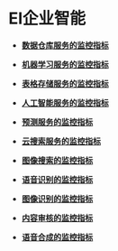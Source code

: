 # EI企业智能<a name="ZH-CN_TOPIC_0120444308"></a>

-   **[数据仓库服务的监控指标](数据仓库服务的监控指标.md)**  

-   **[机器学习服务的监控指标](机器学习服务的监控指标.md)**  

-   **[表格存储服务的监控指标](表格存储服务的监控指标.md)**  

-   **[人工智能服务的监控指标](人工智能服务的监控指标.md)**  

-   **[预测服务的监控指标](预测服务的监控指标.md)**  

-   **[云搜索服务的监控指标](云搜索服务的监控指标.md)**  

-   **[图像搜索的监控指标](图像搜索的监控指标.md)**  

-   **[语音识别的监控指标](语音识别的监控指标.md)**  

-   **[图像识别的监控指标](图像识别的监控指标.md)**  

-   **[内容审核的监控指标](内容审核的监控指标.md)**  

-   **[语音合成的监控指标](语音合成的监控指标.md)**  


